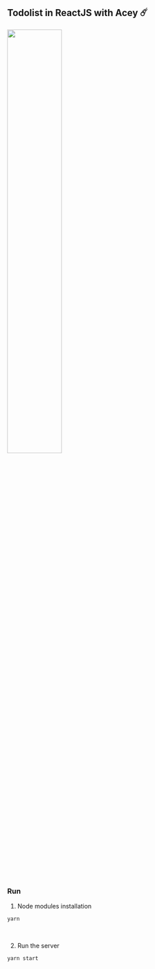 ## Todolist in ReactJS with Acey ☄️

<img width="50%" src="https://siasky.net/fAJRYKIGwinhxHlGFyT1PO5jwQyYk6jAhqudyt9CRpG7Sg" />


### Run

1. Node modules installation
```sh
yarn
```

<br />

2. Run the server
```sh
yarn start
```
